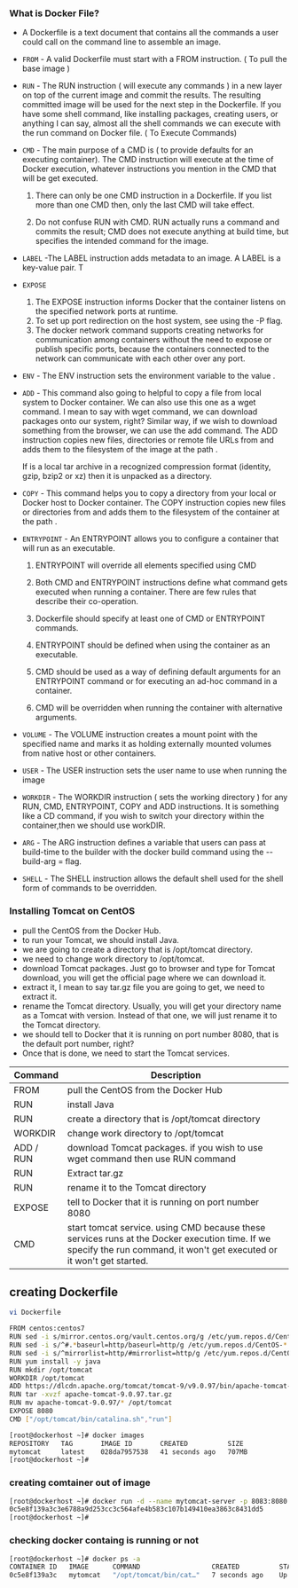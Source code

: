 ### What is Docker File?
- A Dockerfile is a text document that contains all the commands a user could call on the command line to assemble an image.


- `FROM` - A valid Dockerfile must start with a FROM instruction. ( To pull the base image )

- `RUN` - The RUN instruction ( will execute any commands ) in a new layer on top of the current image and commit the results. The resulting committed image will be used for the next step in the Dockerfile. If you have some shell command, like installing packages, creating users, or anything I can
say, almost all the shell commands we can execute with the run command on Docker file. ( To Execute Commands) 

- `CMD` - The main purpose of a CMD is ( to provide defaults for an executing container). The CMD instruction will execute at the time of Docker execution, whatever instructions
you mention in the CMD that will be get executed.

   1. There can only be one CMD instruction in a Dockerfile. If you list more than one CMD then, only the last CMD will take effect.

   2. Do not confuse RUN with CMD. RUN actually runs a command and commits the result; CMD does not execute anything at build time, but specifies the intended command for the image.

- `LABEL` -The LABEL instruction adds metadata to an image. A LABEL is a key-value pair. T

- `EXPOSE`
  1. The EXPOSE instruction informs Docker that the container listens on the specified network ports at runtime. 
  2. To set up port redirection on the host system, see using the -P flag.
  3. The docker network command supports creating networks for communication among containers without the need to expose or publish specific ports, because the containers connected to the network can communicate with each other over any port. 

- `ENV` - The ENV instruction sets the environment variable <key> to the value <value>.

- `ADD` - This command also going to helpful to copy a file from local system to Docker container. We can also use this one as a wget command. I mean to say with wget command, we can download packages onto our system, right? Similar way, if we wish to download something from the browser, we can use the add command. The ADD instruction copies new files, directories or remote file URLs from <src> and adds them to the filesystem of the image at the path <dest>. 


    If <src> is a local tar archive in a recognized compression format (identity, gzip, bzip2 or xz) then it is unpacked as a directory. 

- `COPY` - This command helps you to copy a directory from your local or Docker host to Docker container. The COPY instruction copies new files or directories from <src> and adds them to the filesystem of the container at the path <dest>.

- `ENTRYPOINT` - An ENTRYPOINT allows you to configure a container that will run as an executable.

  1. ENTRYPOINT will override all elements specified using CMD
  2. Both CMD and ENTRYPOINT instructions define what command gets executed when running a container. There are few rules that describe their co-operation.

  3. Dockerfile should specify at least one of CMD or ENTRYPOINT commands.

  4. ENTRYPOINT should be defined when using the container as an executable.

  5. CMD should be used as a way of defining default arguments for an ENTRYPOINT command or for executing an ad-hoc command in a container.

  6. CMD will be overridden when running the container with alternative arguments.

- `VOLUME` - The VOLUME instruction creates a mount point with the specified name and marks it as holding externally mounted volumes from native host or other containers. 

- `USER` - The USER instruction sets the user name to use when running the image

- `WORKDIR` - The WORKDIR instruction ( sets the working directory ) for any RUN, CMD, ENTRYPOINT, COPY and ADD instructions. It is something like a CD command, if you wish to switch your directory within the container,then we should use workDIR.

- `ARG` - The ARG instruction defines a variable that users can pass at build-time to the builder with the docker build command using the --build-arg <varname>=<value> flag. 

- `SHELL` - The SHELL instruction allows the default shell used for the shell form of commands to be overridden. 


### Installing  Tomcat on CentOS

- pull the CentOS from the Docker Hub.
- to run your Tomcat, we should install Java.
- we are going to create a directory that is /opt/tomcat directory.
- we need to change work directory to /opt/tomcat.
- download Tomcat packages. Just go to browser and type for Tomcat download, you will get the official page where we can download it.
- extract it, I mean to say tar.gz file you are going to get, we need to extract it.
- rename the Tomcat directory.
Usually, you will get your directory name as a Tomcat with version.
Instead of that one, we will just rename it to the Tomcat directory.
- we should tell to Docker that it is running on port number 8080, that is the default port number, right?
- Once that is done, we need to start the Tomcat services.

| Command | Description |
| --- | --- |
| FROM | pull the CentOS from the Docker Hub |
| RUN | install Java |
| RUN | create a directory that is /opt/tomcat directory|
| WORKDIR | change work directory to /opt/tomcat |
| ADD / RUN | download Tomcat packages. if you wish to use wget command then use RUN command |
| RUN | Extract tar.gz |
| RUN | rename it to the Tomcat directory |
| EXPOSE | tell to Docker that it is running on port number 8080 |
| CMD | start tomcat service. using CMD because these services runs at the Docker execution time. If we specify the run command, it won't get executed or it won't get started. |


## creating Dockerfile 

```sh
vi Dockerfile

FROM centos:centos7
RUN sed -i s/mirror.centos.org/vault.centos.org/g /etc/yum.repos.d/CentOS-*.repo
RUN sed -i s/^#.*baseurl=http/baseurl=http/g /etc/yum.repos.d/CentOS-*.repo
RUN sed -i s/^mirrorlist=http/#mirrorlist=http/g /etc/yum.repos.d/CentOS-*.repo
RUN yum install -y java
RUN mkdir /opt/tomcat
WORKDIR /opt/tomcat
ADD https://dlcdn.apache.org/tomcat/tomcat-9/v9.0.97/bin/apache-tomcat-9.0.97.tar.gz .
RUN tar -xvzf apache-tomcat-9.0.97.tar.gz
RUN mv apache-tomcat-9.0.97/* /opt/tomcat
EXPOSE 8080
CMD ["/opt/tomcat/bin/catalina.sh","run"]
```

```sh
[root@dockerhost ~]# docker images
REPOSITORY   TAG       IMAGE ID       CREATED          SIZE
mytomcat     latest    028da7957538   41 seconds ago   707MB
[root@dockerhost ~]# 
```

### creating comtainer out of image
```sh
[root@dockerhost ~]# docker run -d --name mytomcat-server -p 8083:8080 mytomcat
0c5e8f139a3c3e6788a9d253cc3c564afe4b583c107b149410ea3863c8431dd5
[root@dockerhost ~]# 
```

### checking docker containg is running or not
```sh
[root@dockerhost ~]# docker ps -a
CONTAINER ID   IMAGE      COMMAND                  CREATED          STATUS                        PORTS                                       NAMES
0c5e8f139a3c   mytomcat   "/opt/tomcat/bin/cat…"   7 seconds ago    Up 7 seconds                  0.0.0.0:8083->8080/tcp, :::8083->8080/tcp   mytomcat-server
```

